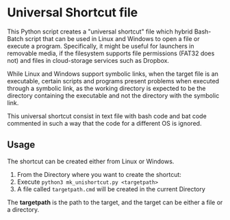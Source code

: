 # Universal Shortcut file

This Python script creates a "universal shortcut" file which hybrid Bash-Batch script that can be used in Linux and Windows to open a file or execute a program. Specifically, it might be useful for launchers in removable media, if the filesystem supports file permissions (FAT32 does not) and files in cloud-storage services such as Dropbox.

While Linux and Windows support symbolic links, when the target file is an executable, certain scripts and programs present problems when executed through a symbolic link, as the working directory is expected to be the directory containing the executable  and not the directory with the symbolic link.

This universal shortcut consist in text file with bash code and bat code commented in such a way that the code for a different OS is ignored.

## Usage
The shortcut can be created either from Linux or Windows.

1. From the Directory where you want to create the shortcut:
2. Execute `python3 mk_unishortcut.py <targetpath>`
3. A file called `targetpath.cmd` will be created in the current Directory

The **targetpath** is the path to the target, and the target can be either a file or a directory.
